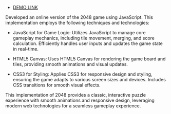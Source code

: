 - [DEMO LINK](https://Prokopovych16.github.io/game_2048-js/)

Developed an online version of the 2048 game using JavaScript. This implementation employs the following techniques and technologies:

- JavaScript for Game Logic: Utilizes JavaScript to manage core gameplay mechanics, including tile movement, merging, and score calculation. Efficiently handles user inputs and updates the game state in real-time.

- HTML5 Canvas: Uses HTML5 Canvas for rendering the game board and tiles, providing smooth animations and visual updates.

- CSS3 for Styling: Applies CSS3 for responsive design and styling, ensuring the game adapts to various screen sizes and devices. Includes CSS transitions for smooth visual effects.

This implementation of 2048 provides a classic, interactive puzzle experience with smooth animations and responsive design, leveraging modern web technologies for a seamless gameplay experience.
